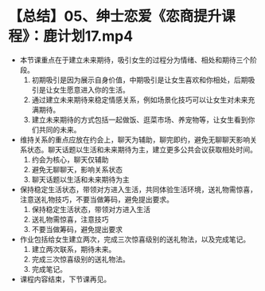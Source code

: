 # 【总结】05、绅士恋爱《恋商提升课程》：鹿计划17.mp4

-   本节课重点在于建立未来期待，吸引女生的过程分为情绪、相处和期待三个阶段。
    1.  初期吸引是因为展示自身价值，中期吸引是让女生喜欢和你相处，后期吸引是让女生愿意进入你的生活。
    2.  通过建立未来期待来稳定情感关系，例如场景化技巧可以让女生对未来充满期待。
    3.  建立未来期待的方式包括一起做饭、逛菜市场、养宠物等，让女生看到你们共同的未来。
-   维持关系的重点应放在约会上，聊天为辅助，聊完即约，避免无聊聊天影响关系状态。聊天话题以生活和未来期待为主，建立更多公共会议获取相处时间。
    1.  约会为核心，聊天仅辅助
    2.  避免无聊聊天，影响关系状态
    3.  聊天话题以生活和未来期待为主
-   保持稳定生活状态，带领对方进入生活，共同体验生活环境，送礼物需惊喜，注意送礼物技巧，不要当做筹码，避免提出要求。
    1.  保持稳定生活状态，带领对方进入生活
    2.  送礼物需惊喜，注意技巧
    3.  不要当做筹码，避免提出要求
-   作业包括给女生建立两次，完成三次惊喜级别的送礼物法，以及完成笔记。
    1.  建立两次联系，期待未来。
    2.  完成三次惊喜级别的送礼物法。
    3.  完成笔记。
-   课程内容结束，下节课再见。